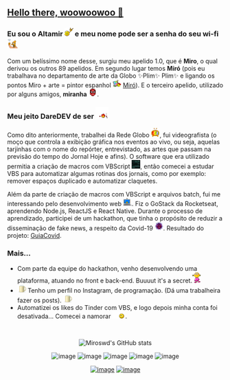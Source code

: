 ## <a href="https://www.youtube.com/watch?v=uuTiGIsuEtY" id="hello">Hello there, woowoowoo 👋</a>
### Eu sou o Altamir <img src="https://github.com/miroswd/miroswd/blob/main/assets/headbang.gif" width="20px"/> e meu nome pode ser a senha do seu wi-fi <img src="https://github.com/miroswd/miroswd/blob/main/assets/old_man_yells_at_wifi.gif" width="24px"/>
<p>
Com um belíssimo nome desse, surgiu meu apelido 1.0, que é <b>Miro</b>, o qual derivou os outros 89 apelidos. Em segundo lugar temos <b>Miró</b> (pois eu trabalhava no departamento de arte da Globo ✨Plim✨ Plim✨ e ligando os pontos Miro + arte = pintor espanhol <img src="https://github.com/miroswd/miroswd/blob/main/assets/artist.gif" width="20px"/> <a href="https://www.google.com/search?q=mir%C3%B3&oq=mir%C3%B3&aqs=chrome..69i57.988j0j1&sourceid=chrome&ie=UTF-8">Miró</a>). E o terceiro apelido, utilizado por alguns amigos, <b>miranha</b> <img src="https://github.com/miroswd/miroswd/blob/main/assets/spider-man.gif" width="20px"/>.</p>

<h3 align-text="center">Meu jeito DareDEV de ser <img src="https://github.com/miroswd/miroswd/blob/main/assets/daredevil.gif" width="30px"/></h3>
<p>
Como dito anteriormente, trabalhei da Rede Globo <img src="https://github.com/miroswd/miroswd/blob/main/assets/tv.gif" width="20px"/>, fui videografista (o moço que controla a exibição gráfica nos eventos ao vivo, ou seja, aquelas tarjinhas com o nome do repórter, entrevistado, as artes que passam na previsão do tempo do Jornal Hoje e afins).
O software que era utilizado permitia a criação de macros com VBScript <img src="https://github.com/miroswd/miroswd/blob/main/assets/script_code.gif" width="20px"/>, então comecei a estudar VBS para automatizar algumas rotinas dos jornais, como por exemplo: remover espaços duplicado e automatizar claquetes.
</p>
<p>
Além da parte de criação de macros com VBScript e arquivos batch, fui me interessando pelo desenvolvimento web <img src="https://github.com/miroswd/miroswd/blob/main/assets/webcam1.gif" width="20px"/>. Fiz o GoStack da Rocketseat, aprendendo Node.js, ReactJS e React Native.
Durante o processo de aprendizado, participei de um hackathon, que tinha o propósito de reduzir a disseminação de fake news, a respeito da Covid-19 <img src="https://github.com/miroswd/miroswd/blob/main/assets/covid19.gif" width="20px"/>. Resultado do projeto: <a href="https://www.linkedin.com/posts/altamir-santos_hackaton-shawee-covid19-activity-6655137139845550080-8FfH">GuiaCovid</a>.
</p>

<h3>Mais...</h3>
<ul>
  <li>Com parte da equipe do hackathon, venho desenvolvendo uma plataforma, atuando no front e back-end. Buuuut it's a secret.<img src="https://github.com/miroswd/miroswd/blob/main/assets/quiet.gif" width="20px"/>
  </li>
  <li><img src="https://github.com/miroswd/miroswd/blob/main/assets/coffee.gif" width="20px"/> Tenho um perfil no Instagram, de programação. (Dá uma trabalheira fazer os posts). <img src="https://github.com/miroswd/miroswd/blob/main/assets/coffee.gif" width="20px"/>
  </li>
  <li>Automatizei os likes do Tinder com VBS, e logo depois minha conta foi desativada... Comecei a namorar <img src="https://github.com/miroswd/miroswd/blob/main/assets/kiss.gif" width="30px"/>.
  </li>
</ul>
<br>


<div align="center">
  
![Miroswd's GitHub stats](https://github-readme-stats.vercel.app/api?username=miroswd&show_icons=true)
  
![image](https://img.shields.io/badge/JavaScript-323330?style=for-the-badge&logo=javascript&logoColor=F7DF1E)
![image](https://img.shields.io/badge/Node.js-43853D?style=for-the-badge&logo=node-dot-js&logoColor=white)
![image](https://img.shields.io/badge/React-20232A?style=for-the-badge&logo=react&logoColor=61DAFB)
![image](https://img.shields.io/badge/PostgreSQL-316192?style=for-the-badge&logo=postgresql&logoColor=white)
![image](https://img.shields.io/badge/Ubuntu-E95420?style=for-the-badge&logo=ubuntu&logoColor=white)

[![image](https://img.shields.io/badge/LinkedIn-0077B5?style=for-the-badge&logo=linkedin&logoColor=white&link=https://www.linkedin.com/in/altamir-santos/)](https://www.linkedin.com/in/altamir-santos/)
[![image](https://img.shields.io/badge/Instagram-E4405F?style=for-the-badge&logo=instagram&logoColor=white&link=https://www.instagram.com/cafezinhoprodev/)](https://www.instagram.com/cafezinhoprodev/)
</div>
